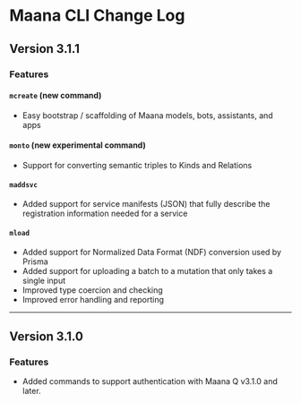 # Maana CLI Change Log

## Version 3.1.1

### Features

#### `mcreate` (new command)

- Easy bootstrap / scaffolding of Maana models, bots, assistants, and apps

#### `monto` (new experimental command)

- Support for converting semantic triples to Kinds and Relations

#### `maddsvc`

- Added support for service manifests (JSON) that fully describe the registration information needed for a service

#### `mload`

- Added support for Normalized Data Format (NDF) conversion used by Prisma
- Added support for uploading a batch to a mutation that only takes a single input
- Improved type coercion and checking
- Improved error handling and reporting

---

## Version 3.1.0

### Features

- Added commands to support authentication with Maana Q v3.1.0 and later.
